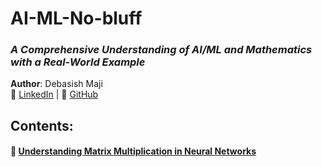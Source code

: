 # AI-ML-No-bluff


### *A Comprehensive Understanding of AI/ML and Mathematics with a Real-World Example*  
**Author**: Debasish Maji  
🔗 [LinkedIn](https://www.linkedin.com/in/debasish-maji-88170a96/) | 🔗 [GitHub](https://github.com/DebasishMaji)

## Contents:

#### 🔗 [Understanding Matrix Multiplication in Neural Networks](https://github.com/DebasishMaji/AI-ML-No-bluff/blob/main/Understanding%20Matrix%20Multiplication%20in%20Neural%20Network%20.pdf)


